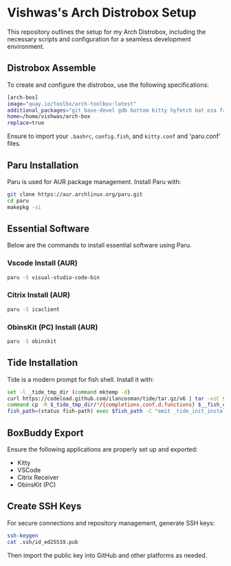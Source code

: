 # Vishwas's Arch Distrobox Setup

This repository outlines the setup for my Arch Distrobox, including the necessary scripts and configuration for a seamless development environment.

## Distrobox Assemble

To create and configure the distrobox, use the following specifications:

```bash
[arch-box]
image="quay.io/toolbx/arch-toolbox:latest"
additional_packages="git base-devel gdb bottom kitty hyfetch bat eza fzf neovim fish ttf-jetbrains-mono-nerd zoxide"
home=/home/vishwas/arch-box
replace=true
```

Ensure to import your `.bashrc`, `config.fish`, and `kitty.conf` and 'paru.conf' files.

## Paru Installation

Paru is used for AUR package management. Install Paru with:

```bash
git clone https://aur.archlinux.org/paru.git
cd paru
makepkg -si
```

## Essential Software

Below are the commands to install essential software using Paru.

### Vscode Install (AUR)

```bash
paru -S visual-studio-code-bin
```

### Citrix Install (AUR)

```bash
paru -S icaclient
```

### ObinsKit (PC) Install (AUR)

```bash
paru -S obinskit
```

## Tide Installation

Tide is a modern prompt for fish shell. Install it with:

```bash
set -l _tide_tmp_dir (command mktemp -d)
curl https://codeload.github.com/ilancosman/tide/tar.gz/v6 | tar -xzC $_tide_tmp_dir
command cp -R $_tide_tmp_dir/*/{completions,conf.d,functions} $__fish_config_dir
fish_path=(status fish-path) exec $fish_path -C "emit _tide_init_install"
```

## BoxBuddy Export

Ensure the following applications are properly set up and exported:

- Kitty
- VSCode
- Citrix Receiver
- ObinsKit (PC)

## Create SSH Keys

For secure connections and repository management, generate SSH keys:

```bash
ssh-keygen
cat .ssh/id_ed25519.pub
```

Then import the public key into GitHub and other platforms as needed.
